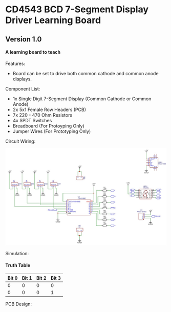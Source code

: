 # CD4543 BCD 7-Segment Display Driver Learning Board

## Version 1.0

#### A learning board to teach 

Features: 
+ Board can be set to drive both common cathode and common anode displays.

Component List:
+ 1x Single Digit 7-Segment Display (Common Cathode or Common Anode) 
+ 2x 5x1 Female Row Headers (PCB)
+ 7x 220 - 470 Ohm Resistors 
+ 4x SPDT Switches
+ Breadboard (For Protoyping Only)
+ Jumper Wires (For Prototyping Only)

Circuit Wiring:

![Schematic](https://github.com/NeonVulture/Learning_Boards/blob/main/CD4543_BCD_7-Segment_Display_Driver/Assests/Schematic.jpg "Schematic")

Simulation:

#### Truth Table

| Bit 0  | Bit 1 | Bit 2 | Bit 3|
| -------| ------|-------|------|
| 0      | 0     | 0     | 0    |
| 0      | 0     | 0     | 1    |

PCB Design:
